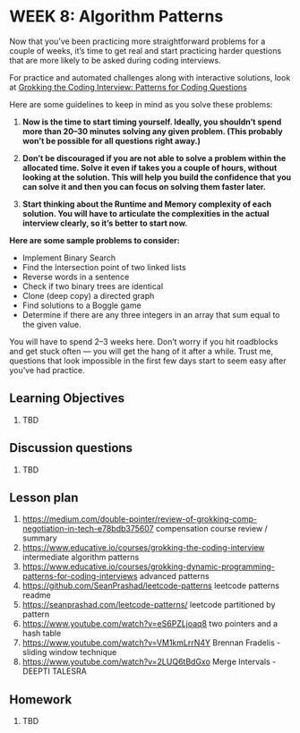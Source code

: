# WEEK 8: Algorithm Patterns

Now that you’ve been practicing more straightforward problems for a couple of weeks, it’s time to get real and start practicing harder questions that are more likely to be asked during coding interviews.

For practice and automated challenges along with interactive solutions, look at [Grokking the Coding Interview: Patterns for Coding Questions](https://www.educative.io/collection/5668639101419520/5671464854355968)

Here are some guidelines to keep in mind as you solve these problems:

1. **Now is the time to start timing yourself. Ideally, you shouldn’t spend more than 20–30 minutes solving any given problem. (This probably won’t be possible for all questions right away.)**

1. **Don’t be discouraged if you are not able to solve a problem within the allocated time. Solve it even if takes you a couple of hours, without looking at the solution. This will help you build the confidence that you can solve it and then you can focus on solving them faster later.**

1. **Start thinking about the Runtime and Memory complexity of each solution. You will have to articulate the complexities in the actual interview clearly, so it’s better to start now.**

**Here are some sample problems to consider:**

* Implement Binary Search
* Find the Intersection point of two linked lists
* Reverse words in a sentence
* Check if two binary trees are identical
* Clone (deep copy) a directed graph
* Find solutions to a Boggle game
* Determine if there are any three integers in an array that sum equal to the given value.

You will have to spend 2–3 weeks here. Don’t worry if you hit roadblocks and get stuck often — you will get the hang of it after a while. Trust me, questions that look impossible in the first few days start to seem easy after you’ve had practice.

## Learning Objectives

1. TBD

## Discussion questions

1. TBD

## Lesson plan

1. <https://medium.com/double-pointer/review-of-grokking-comp-negotiation-in-tech-e78bdb375607> compensation course review / summary
1. <https://www.educative.io/courses/grokking-the-coding-interview> intermediate algorithm patterns
1. <https://www.educative.io/courses/grokking-dynamic-programming-patterns-for-coding-interviews> advanced patterns
1. <https://github.com/SeanPrashad/leetcode-patterns> leetcode patterns readme
1. <https://seanprashad.com/leetcode-patterns/> leetcode partitioned by pattern
1. <https://www.youtube.com/watch?v=eS6PZLjoaq8> two pointers and a hash table
1. <https://www.youtube.com/watch?v=VM1kmLrrN4Y> Brennan Fradelis - sliding window technique
1. <https://www.youtube.com/watch?v=2LUQ6tBdGxo> Merge Intervals - DEEPTI TALESRA

## Homework

1. TBD
